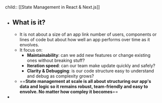 child::  [[State Management in React & Next.js]]

- ## What is it?
	- It is not about a size of an app link number of users, components or lines of code but about how well an app performs over time as it envolves.
	- It focus on:
		- **Maintainability**: can we add new features or change existing ones without breaking stuff?
		- **Iteration speed**: can our team make update quickly and safely?
		- **Clarity & Debugging**: is our code structure easy to understand and debug as complexity grows?
	- ==**State management at scale is all about structuring our app's data and logic so it remains robust, team-friendly and easy to envolve. No matter how compley it becomes**==
-